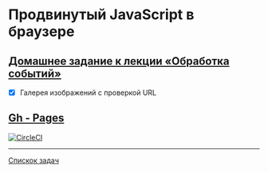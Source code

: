 # Продвинутый JavaScript в браузере

## [Домашнее задание к лекции «Обработка событий»](https://github.com/TomSG03/ahj-homeworks/tree/simplification/events)

- [x] Галерея изображений с проверкой URL

## [Gh - Pages](https://tomsg03.github.io/ahj-event-picture/)

[![CircleCI](https://circleci.com/gh/TomSG03/ahj-event-picture/tree/main.svg?style=svg)](https://circleci.com/gh/TomSG03/ahj-event-picture/tree/main)

---
[Спискок задач](https://github.com/TomSG03/ahs-homeworks-list)

